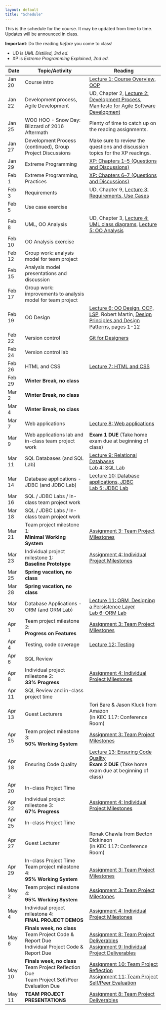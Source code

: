 ```yaml
---
layout: default
title: "Schedule"
---
```


This is the schedule for the course.  It may be updated from time to time.  Updates will be announced in class.

**Important**: Do the reading *before* you come to class!

* UD is *UML Distilled, 3rd ed.*
* XP is *Extreme Programming Explained, 2nd ed.*

Date | Topic/Activity | Reading
---- | -------------- | -------
Jan 20 | Course intro | [Lecture 1: Course Overview, OOP](lectures/lecture01.html)
Jan 22 | Development process, Agile Development | UD, Chapter 2, [Lecture 2: Development Process](lectures/lecture02.html), [Manifesto for Agile Software Development](http://www.agilemanifesto.org/)
Jan 25 | WOO HOO - Snow Day: Blizzard of 2016 Aftermath | Plenty of time to catch up on the reading assignments.
Jan 27 | Development Process (continued), Group Project Discussions | Make sure to review the questions and discussion topics for the XP readings.
Jan 29 | Extreme Programming | [XP: Chapters 1&ndash;5 (Questions and Discussions)](lectures/XPdiscussion1_5.html)
Feb 1 | Extreme Programming, Practices | [XP: Chapters 6&ndash;7 (Questions and Discussions)](lectures/XPdiscussion6_7.html)
Feb 3 | Requirements | UD, Chapter 9, [Lecture 3: Requirements, Use Cases](lectures/lecture03.html)
Feb 5 | Use case exercise |
Feb 8 | UML, OO Analysis | UD, Chapter 3, [Lecture 4: UML class diagrams](lectures/lecture04.html), [Lecture 5: OO Analysis](lectures/lecture05.html)
Feb 10 | OO Analysis exercise | 
Feb 12 | Group work: analysis model for team project
Feb 15 | Analysis model presentations and discussion
Feb 17 | Group work: improvements to analysis model for team project
Feb 19 | OO Design | [Lecture 6: OO Design, OCP, LSP](lectures/lecture06.html), Robert Martin, [Design Principles and Design Patterns](lectures/lecture06/Principles_and_Patterns.pdf), pages 1-12
Feb 22 | Version control | [Git for Designers](https://web.archive.org/web/20150301060509/http://hoth.entp.com/output/git_for_designers.html)
Feb 24 | Version control lab |
Feb 26 | HTML and CSS | [Lecture 7: HTML and CSS](lectures/lecture07.html)
Feb 29 | **Winter Break, no class**
Mar 2 | **Winter Break, no class**
Mar 4 | **Winter Break, no class**
Mar 7 | Web applications | [Lecture 8: Web applications](lectures/lecture08.html)
Mar 9 | Web applications lab and in-class team project work | **Exam 1 DUE** (Take home exam due at beginning of class)
Mar 11 | SQL Databases (and SQL Lab) | [Lecture 9: Relational Databases](lectures/lecture09.html)<br> [Lab 4: SQL Lab](./labs/lab04.html)
Mar 14 | Database applications - JDBC (and JDBC Lab) | [Lecture 10: Database applications, JDBC](lectures/lecture10.html)<br> [Lab 5: JDBC Lab](./labs/lab05.html) 
Mar 16 | SQL / JDBC Labs / In-class team project work
Mar 18 | SQL / JDBC Labs / In-class team project work
Mar 21 | Team project milestone 1:<br> **Minimal Working System** | [Assignment 3: Team Project Milestones](assign/assign03.html)
Mar 23 | Individual project milestone 1:<br> **Baseline Prototype** | [Assignment 4: Individual Project Milestones](assign/assign04.html)
Mar 25 | **Spring vacation, no class**
Mar 28 | **Spring vacation, no class**
Mar 30 | Database Applications - ORM (and ORM Lab) | [Lecture 11: ORM, Designing a Persistence Layer](lectures/lecture11.html)<br> [Lab 6: ORM Lab](./labs/lab06.html)
Apr 1 | Team project milestone 2:<br> **Progress on Features** | [Assignment 3: Team Project Milestones](assign/assign03.html)
Apr 4 | Testing, code coverage | [Lecture 12: Testing](lectures/lecture12.html)
Apr 6 | SQL Review
Apr 8 | Individual project milestone 2:<br> **33% Progress** | [Assignment 4: Individual Project Milestones](assign/assign04.html)
Apr 11 | SQL Review and in-class project time
Apr 13 | Guest Lecturers | Tori Bare & Jason Kluck from Amazon<br> (in KEC 117: Conference Room)
Apr 15 | Team project milestone 3:<br> **50% Working System** | [Assignment 3: Team Project Milestones](assign/assign03.html)
Apr 18 | Ensuring Code Quality | [Lecture 13: Ensuring Code Quality](lectures/lecture13.html)<br> **Exam 2 DUE** (Take home exam due at beginning of class)
Apr 20 | In-class Project Time
Apr 22 | Individual project milestone 3:<br> **67% Progress** | [Assignment 4: Individual Project Milestones](assign/assign04.html)
Apr 25 | In-class Project Time
Apr 27 | Guest Lecturer | Ronak Chawla from Becton Dickinson<br> (in KEC 117: Conference Room)
Apr 29 | In-class Project Time<br>Team project milestone 4:<br> **95% Working System** | <br>[Assignment 3: Team Project Milestones](assign/assign03.html)
May 2 | Team project milestone 4:<br> **95% Working System** | [Assignment 3: Team Project Milestones](assign/assign03.html)
May 4 | Individual project milestone 4:<br> **FINAL PROJECT DEMOS** | [Assignment 4: Individual Project Milestones](assign/assign04.html)
May 6 | **Finals week, no class**<br>Team Project Code & Report Due<br>Individual Project Code & Report Due | <br> [Assignment 8: Team Project Deliverables](assign/assign08.html)<br> [Assignment 9: Individual Project Deliverables](assign/assign09.html)
May 10 | **Finals week, no class**<br>Team Project Reflection Due<br>Team Project Self/Peer Evaluation Due | [Assignment 10: Team Project Reflection](assign/assign10.html)<br> [Assignment 11: Team Project Self/Peer Evaluation](assign/assign11.html)
May 11 | **TEAM PROJECT PRESENTATIONS** | [Assignment 8: Team Project Deliverables](assign/assign08.html)